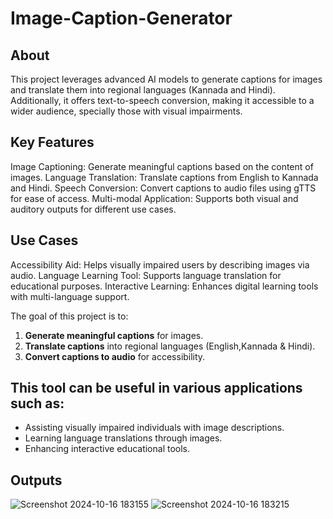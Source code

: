 # Image-Caption-Generator

## About
This project leverages advanced AI models to generate captions for images and translate them into regional languages (Kannada and Hindi). Additionally, it offers text-to-speech conversion, making it accessible to a wider audience, specially those with visual impairments.

## Key Features
Image Captioning: Generate meaningful captions based on the content of images.
Language Translation: Translate captions from English to Kannada and Hindi.
Speech Conversion: Convert captions to audio files using gTTS for ease of access.
Multi-modal Application: Supports both visual and auditory outputs for different use cases.

## Use Cases
Accessibility Aid: Helps visually impaired users by describing images via audio.
Language Learning Tool: Supports language translation for educational purposes.
Interactive Learning: Enhances digital learning tools with multi-language support.

The goal of this project is to:
1. **Generate meaningful captions** for images.
2. **Translate captions** into regional languages (English,Kannada & Hindi).
3. **Convert captions to audio** for accessibility.

## This tool can be useful in various applications such as:
- Assisting visually impaired individuals with image descriptions.
- Learning language translations through images.
- Enhancing interactive educational tools.

## Outputs
![Screenshot 2024-10-16 183155](https://github.com/user-attachments/assets/36c0b41d-8312-4ae1-a21f-e8cb5480c0a1)
![Screenshot 2024-10-16 183215](https://github.com/user-attachments/assets/e864be44-d765-4612-9fd9-6ee698d22660)
